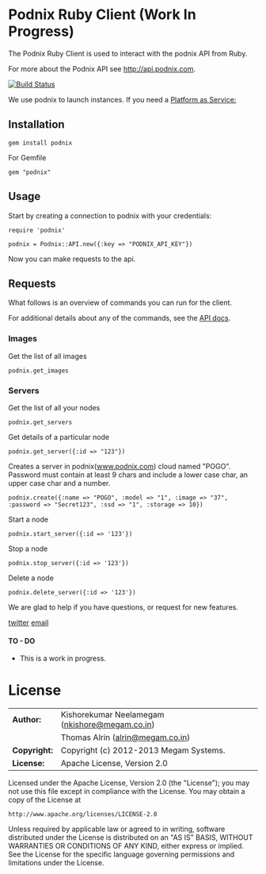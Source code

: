 Podnix Ruby Client (Work In Progress)
==================

The Podnix Ruby Client is used to interact with the podnix API from Ruby.

For more about the Podnix API see <http://api.podnix.com>.

[![Build Status](https://travis-ci.org/indykish/podnix.png)](https://travis-ci.org/indykish/podnix)

We use podnix to launch instances. If you need a [Platform as Service:](https://www.megam.co)

Installation
------------
    gem install podnix
    
For Gemfile

    gem "podnix"
Usage
-----

Start by creating a connection to podnix with your credentials:

    require 'podnix'

    podnix = Podnix::API.new({:key => "PODNIX_API_KEY"})

Now you can make requests to the api.

Requests
--------

What follows is an overview of commands you can run for the client.

For additional details about any of the commands, see the [API docs](http://api.podnix.com).

### Images

Get the list of all images

    podnix.get_images

### Servers

Get the list of all  your nodes

    podnix.get_servers

Get details of a particular node

    podnix.get_server({:id => "123"})

Creates a server in podnix(www.podnix.com) cloud named "POGO". Password must contain at least 9 chars and include a lower case char, an upper case char and a number.

    podnix.create({:name => "POGO", :model => "1", :image => "37", :password => "Secret123", :ssd => "1", :storage => 10})

Start a node

    podnix.start_server({:id => '123'})

Stop a node

    podnix.stop_server({:id => '123'})

Delete a node

    podnix.delete_server({:id => '123'})


We are glad to help if you have questions, or request for new features.

[twitter](http://twitter.com/indykish) [email](<alrin@megam.co.in>)

#### TO - DO

* This is a work in progress. 
	
# License

|                      |                                          |
|:---------------------|:-----------------------------------------|
| **Author:**          | Kishorekumar Neelamegam (<nkishore@megam.co.in>)
|                      | Thomas Alrin (<alrin@megam.co.in>)
| **Copyright:**       | Copyright (c) 2012-2013 Megam Systems.
| **License:**         | Apache License, Version 2.0

Licensed under the Apache License, Version 2.0 (the "License");
you may not use this file except in compliance with the License.
You may obtain a copy of the License at

    http://www.apache.org/licenses/LICENSE-2.0

Unless required by applicable law or agreed to in writing, software
distributed under the License is distributed on an "AS IS" BASIS,
WITHOUT WARRANTIES OR CONDITIONS OF ANY KIND, either express or implied.
See the License for the specific language governing permissions and
limitations under the License.


